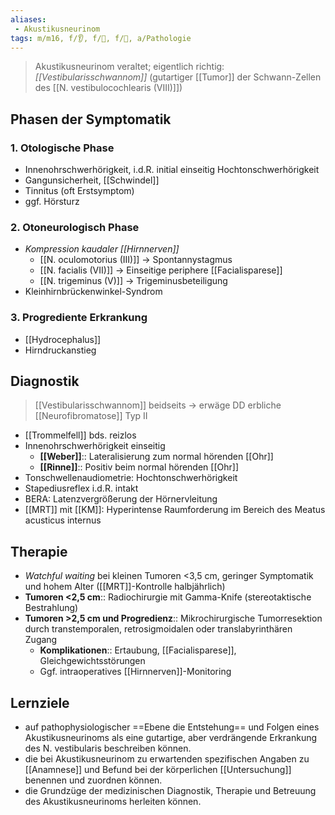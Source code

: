 ```yaml
---
aliases:
 - Akustikusneurinom
tags: m/m16, f/👂, f/🧠, f/🦀, a/Pathologie
---
```


> Akustikusneurinom veraltet; eigentlich richtig: *[[Vestibularisschwannom]]* (gutartiger [[Tumor]] der Schwann-Zellen des [[N. vestibulocochlearis (VIII)]])

## Phasen der Symptomatik
### 1. Otologische Phase
- Innenohrschwerhörigkeit, i.d.R. initial einseitig Hochtonschwerhörigkeit
- Gangunsicherheit, [[Schwindel]]
- Tinnitus (oft Erstsymptom)
- ggf. Hörsturz
### 2. Otoneurologisch Phase
- *Kompression kaudaler [[Hirnnerven]]*
	- [[N. oculomotorius (III)]] → Spontannystagmus
	- [[N. facialis (VII)]] → Einseitige periphere [[Facialisparese]]
	- [[N. trigeminus (V)]] → Trigeminusbeteiligung
- Kleinhirnbrückenwinkel-Syndrom
### 3. Progrediente Erkrankung
- [[Hydrocephalus]]
- Hirndruckanstieg

## Diagnostik
> [[Vestibularisschwannom]] beidseits → erwäge DD erbliche [[Neurofibromatose]] Typ II
- [[Trommelfell]] bds. reizlos
- Innenohrschwerhörigkeit einseitig
	- **[[Weber]]**:: Lateralisierung zum normal hörenden [[Ohr]]
	- **[[Rinne]]**:: Positiv beim normal hörenden [[Ohr]]
- Tonschwellenaudiometrie: Hochtonschwerhörigkeit
- Stapediusreflex i.d.R. intakt
- BERA: Latenzvergrößerung der Hörnervleitung
- [[MRT]] mit [[KM]]: Hyperintense Raumforderung im Bereich des Meatus acusticus internus

## Therapie
- *Watchful waiting* bei kleinen Tumoren <3,5 cm, geringer Symptomatik und hohem Alter ([[MRT]]-Kontrolle halbjährlich)
- **Tumoren <2,5 cm**:: Radiochirurgie mit Gamma-Knife (stereotaktische Bestrahlung)
- **Tumoren >2,5 cm und Progredienz**:: Mikrochirurgische Tumorresektion durch transtemporalen, retrosigmoidalen oder translabyrinthären Zugang
	- **Komplikationen**:: Ertaubung, [[Facialisparese]], Gleichgewichtsstörungen
	- Ggf. intraoperatives [[Hirnnerven]]-Monitoring 

## Lernziele
- auf pathophysiologischer ==Ebene die Entstehung== und Folgen eines Akustikusneurinoms als eine gutartige, aber verdrängende Erkrankung des N. vestibularis beschreiben können.
- die bei Akustikusneurinom zu erwartenden spezifischen Angaben zu [[Anamnese]] und Befund bei der körperlichen [[Untersuchung]] benennen und zuordnen können.
- die Grundzüge der medizinischen Diagnostik, Therapie und Betreuung des Akustikusneurinoms herleiten können.


